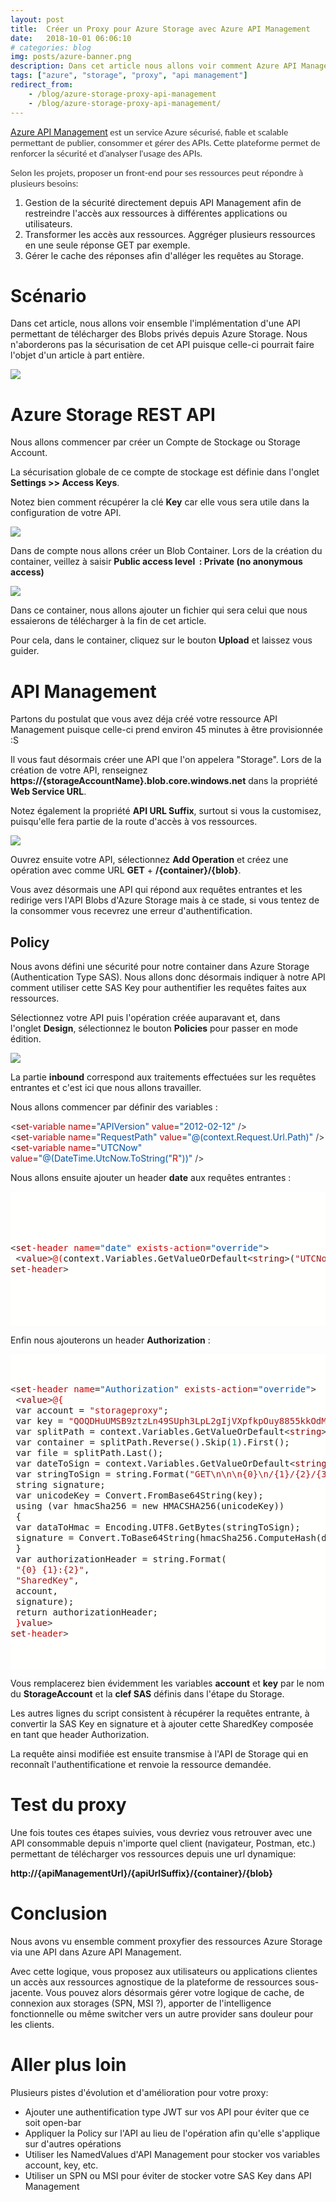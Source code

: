 ```yaml
---
layout: post
title:  Créer un Proxy pour Azure Storage avec Azure API Management
date:   2018-10-01 06:06:10
# categories: blog
img: posts/azure-banner.png
description: Dans cet article nous allons voir comment Azure API Management peut jouer le rôle de proxy entre les ressources Azure Storage et vos utilisateurs afin d'y apporter sécurité, cache, etc.
tags: ["azure", "storage", "proxy", "api management"]
redirect_from: 
    - /blog/azure-storage-proxy-api-management
    - /blog/azure-storage-proxy-api-management/
---
```


[Azure API Management](https://azure.microsoft.com/en-in/services/api-management/)<span style="color: #333333; font-family: Lato, sans-serif;"> est un service Azure sécurisé, fiable et scalable permettant de publier, consommer et gérer des APIs. Cette plateforme permet de renforcer la sécurité et d'analyser l'usage des APIs.</span>

<span style="color: #333333; font-family: Lato, sans-serif;">Selon les projets, proposer un front-end pour ses ressources peut répondre à plusieurs besoins:</span>

1.  Gestion de la sécurité directement depuis API Management afin de restreindre l'accès aux ressources à différentes applications ou utilisateurs.
2.  Transformer les accès aux ressources. Aggréger plusieurs ressources en une seule réponse GET par exemple.
3.  Gérer le cache des réponses afin d'alléger les requêtes au Storage.

# Scénario

Dans cet article, nous allons voir ensemble l'implémentation d'une API permettant de télécharger des Blobs privés depuis Azure Storage. Nous n'aborderons pas la sécurisation de cet API puisque celle-ci pourrait faire l'objet d'un article à part entière.

![](/assets/img/posts/apim_storage_proxy.png)

# Azure Storage REST API

Nous allons commencer par créer un Compte de Stockage ou Storage Account.

La sécurisation globale de ce compte de stockage est définie dans l'onglet **Settings >> Access Keys**.

Notez bien comment récupérer la clé **Key** car elle vous sera utile dans la configuration de votre API.

![](/assets/img/posts/storage_sas_key.png)

Dans de compte nous allons créer un Blob Container. Lors de la création du container, veillez à saisir **Public access level  : Private (no anonymous access)**

![](/assets/img/posts/blob_container.png)

Dans ce container, nous allons ajouter un fichier qui sera celui que nous essaierons de télécharger à la fin de cet article.

Pour cela, dans le container, cliquez sur le bouton **Upload** et laissez vous guider.

# API Management

Partons du postulat que vous avez déja créé votre ressource API Management puisque celle-ci prend environ 45 minutes à être provisionnée :S

Il vous faut désormais créer une API que l'on appelera "Storage". Lors de la création de votre API, renseignez **https://{storageAccountName}.blob.core.windows.net** dans la propriété **Web Service URL**.

Notez également la propriété **API URL Suffix**, surtout si vous la customisez, puisqu'elle fera partie de la route d'accès à vos ressources.

![](/assets/img/posts/api_creation.png)

Ouvrez ensuite votre API, sélectionnez **Add Operation** et créez une opération avec comme URL **GET** + **/{container}/{blob}**.

Vous avez désormais une API qui répond aux requêtes entrantes et les redirige vers l'API Blobs d'Azure Storage mais à ce stade, si vous tentez de la consommer vous recevrez une erreur d'authentification.

## Policy

Nous avons défini une sécurité pour notre container dans Azure Storage (Authentication Type SAS). Nous allons donc désormais indiquer à notre API comment utiliser cette SAS Key pour authentifier les requêtes faites aux ressources.

Sélectionnez votre API puis l'opération créée auparavant et, dans l'onglet **Design**, sélectionnez le bouton **Policies** pour passer en mode édition.

![](/assets/img/posts/inbound_policies_btn.png)

La partie **inbound** correspond aux traitements effectuées sur les requêtes entrantes et c'est ici que nous allons travailler.

Nous allons commencer par définir des variables :

<div style="line-height: 17px;">

<div><span style="color: #383838;"><</span><span style="color: #800000;">set</span><span style="color: #c90000;">-variable</span> <span style="color: #c90000;">name</span>=<span style="color: #0451a5;">"APIVersion"</span> <span style="color: #c90000;">value</span>=<span style="color: #0451a5;">"2012-02-12"</span> <span style="color: #383838;">/></span></div>

<div><span style="color: #383838;"><</span><span style="color: #800000;">set</span><span style="color: #c90000;">-variable</span> <span style="color: #c90000;">name</span>=<span style="color: #0451a5;">"RequestPath"</span> <span style="color: #c90000;">value</span>=<span style="color: #0451a5;">"@(context.Request.Url.Path)"</span> <span style="color: #383838;">/></span></div>

<div><span style="color: #383838;"><</span><span style="color: #800000;">set</span><span style="color: #c90000;">-variable</span> <span style="color: #c90000;">name</span>=<span style="color: #0451a5;">"UTCNow"</span> <span style="color: #c90000;">value</span>=<span style="color: #0451a5;">"@(DateTime.UtcNow.ToString("</span><span style="color: #c90000;">R</span><span style="color: #0451a5;">"))"</span> <span style="color: #383838;">/></span></div>

</div>

Nous allons ensuite ajouter un header **date** aux requêtes entrantes :

<div style="background-color: #fffffe; font-family: Consolas, 'Courier New', monospace; line-height: 17px; white-space: pre;">

<div style="font-family: Consolas, 'Courier New', monospace; line-height: 17px;">

<pre><span style="color: #383838;"><</span><span style="color: #800000;">set</span><span style="color: #c90000;">-header</span> <span style="color: #c90000;">name</span>=<span style="color: #0451a5;">"date"</span> <span style="color: #c90000;">exists-action</span>=<span style="color: #0451a5;">"override"</span><span style="color: #383838;">></span>  
 <span style="color: #383838;"><</span><span style="color: #800000;">value</span><span style="color: #383838;">></span><span style="color: #e00000;">@(</span>context.Variables.GetValueOrDefault<span style="color: #383838;"><</span><span style="color: #800000;">string</span><span style="color: #383838;">></span>(<span style="color: #a31515;">"UTCNow"</span>)<span style="color: #e00000;">)</span><span style="color: #383838;"></</span><span style="color: #800000;">value</span><span style="color: #383838;">></span>  
<span style="color: #383838;"></</span><span style="color: #800000;">set</span><span style="color: #c90000;">-header</span><span style="color: #383838;">></span></pre>

</div>

</div>

Enfin nous ajouterons un header **Authorization** :<span style="color: #000000; font-family: Verdana, Arial, Helvetica, sans-serif;"> </span>

<div style="background-color: #fffffe; font-family: Consolas, 'Courier New', monospace; line-height: 17px; white-space: pre;">

<pre><span style="color: #383838;"><</span><span style="color: #800000;">set</span><span style="color: #c90000;">-header</span> <span style="color: #c90000;">name</span>=<span style="color: #0451a5;">"Authorization"</span> <span style="color: #c90000;">exists-action</span>=<span style="color: #0451a5;">"override"</span><span style="color: #383838;">></span>  
 <span style="color: #383838;"><</span><span style="color: #800000;">value</span><span style="color: #383838;">></span><span style="color: #e00000;">@{</span>  
 var account = <span style="color: #a31515;">"storageproxy"</span>;  
 var key = <span style="color: #a31515;">"QOQDHuUMSB9ztzLn49SUph3LpL2gIjVXpfkpOuy8855kkOdMvlvgz7mJ9S2F6zPgN6nCSPdiy0+AgHQFeetBmQ=="</span>;  
 var splitPath = context.Variables.GetValueOrDefault<span style="color: #383838;"><</span><span style="color: #800000;">string</span><span style="color: #383838;">></span>(<span style="color: #a31515;">"RequestPath"</span>).Split(<span style="color: #a31515;">'/'</span>);  
 var container = splitPath.Reverse().Skip(<span style="color: #09885a;">1</span>).First();  
 var file = splitPath.Last();  
 var dateToSign = context.Variables.GetValueOrDefault<span style="color: #383838;"><</span><span style="color: #800000;">string</span><span style="color: #383838;">></span>(<span style="color: #a31515;">"UTCNow"</span>);  
 var stringToSign = string.Format(<span style="color: #a31515;">"GET\n\n\n{0}\n/{1}/{2}/{3}"</span>, dateToSign, account, container, file);  
 string signature;  
 var unicodeKey = Convert.FromBase64String(key);  
 using (var hmacSha256 = new HMACSHA256(unicodeKey))  
 {  
 var dataToHmac = Encoding.UTF8.GetBytes(stringToSign);  
 signature = Convert.ToBase64String(hmacSha256.ComputeHash(dataToHmac));  
 }  
 var authorizationHeader = string.Format(  
 <span style="color: #a31515;">"{0} {1}:{2}"</span>,  
 <span style="color: #a31515;">"SharedKey"</span>,  
 account,  
 signature);  
 return authorizationHeader;  
 <span style="color: #e00000;">}</span><span style="color: #383838;"></</span><span style="color: #800000;">value</span><span style="color: #383838;">></span>  
<span style="color: #383838;"></</span><span style="color: #800000;">set</span><span style="color: #c90000;">-header</span><span style="color: #383838;">></span></pre>

</div>

Vous remplacerez bien évidemment les variables **account** et **key** par le nom du **StorageAccount** et la **clef SAS** définis dans l'étape du Storage.

Les autres lignes du script consistent à récupérer la requêtes entrante, à convertir la SAS Key en signature et à ajouter cette SharedKey composée en tant que header Authorization.

La requête ainsi modifiée est ensuite transmise à l'API de Storage qui en reconnaît l'authentificatione et renvoie la ressource demandée.

# Test du proxy

Une fois toutes ces étapes suivies, vous devriez vous retrouver avec une API consommable depuis n'importe quel client (navigateur, Postman, etc.) permettant de télécharger vos ressources depuis une url dynamique:

**http://{apiManagementUrl}/{apiUrlSuffix}/{container}/{blob}**

# Conclusion

Nous avons vu ensemble comment proxyfier des ressources Azure Storage via une API dans Azure API Management.

Avec cette logique, vous proposez aux utilisateurs ou applications clientes un accès aux ressources agnostique de la plateforme de ressources sous-jacente. Vous pouvez alors désormais gérer votre logique de cache, de connexion aux storages (SPN, MSI ?), apporter de l'intelligence fonctionnelle ou même switcher vers un autre provider sans douleur pour les clients.

# Aller plus loin

Plusieurs pistes d'évolution et d'amélioration pour votre proxy:

*   Ajouter une authentification type JWT sur vos API pour éviter que ce soit open-bar
*   Appliquer la Policy sur l'API au lieu de l'opération afin qu'elle s'applique sur d'autres opérations
*   Utiliser les NamedValues d'API Management pour stocker vos variables account, key, etc.
*   Utiliser un SPN ou MSI pour éviter de stocker votre SAS Key dans API Management
